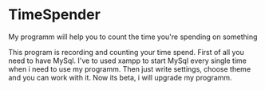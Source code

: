 # TimeSpender
My programm will help you to count the time you're spending on something

This program is recording and counting your time spend. First of all you
need to have MySql. I've to used xampp to start MySql every single time
when i need to use my programm. Then just write settings, choose theme
and you can work with it. Now its beta, i will upgrade my programm.
